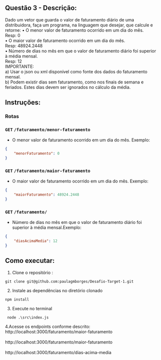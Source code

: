 ## Questão 3 - Descrição:

Dado um vetor que guarda o valor de faturamento diário de uma distribuidora, faça um programa, na linguagem que desejar, que calcule e retorne:
• O menor valor de faturamento ocorrido em um dia do mês.<br>
Resp: 0<br>
• O maior valor de faturamento ocorrido em um dia do mês.<br>
Resp: 48924.2448<br>
• Número de dias no mês em que o valor de faturamento diário foi superior à média mensal.<br>
Resp: 12<br>
IMPORTANTE:<br>
a) Usar o json ou xml disponível como fonte dos dados do faturamento mensal.<br>
b) Podem existir dias sem faturamento, como nos finais de semana e feriados. Estes dias devem ser ignorados no cálculo da média.<br>

## Instruções:
### Rotas

### `GET` `/faturamento/menor-faturamento `

- O menor valor de faturamento ocorrido em um dia do mês. Exemplo:

```json
{
	"menorFaturamento": 0
}
```

### `GET` `/faturamento/maior-faturamento `

- O maior valor de faturamento ocorrido em um dia do mês. Exemplo:

```json
{
	"maiorFaturamento": 48924.2448
}
```

### `GET` `/faturamento/ `

- Número de dias no mês em que o valor de faturamento diário foi superior à média mensal.Exemplo:

```json
{
	"diasAcimaMedia": 12
}
```
## Como executar:
1. Clone o repositório :
```command
git clone git@github.com:paulagmborges/Desafio-Target-1.git
```

2. Instale as dependências no diretório clonado
```command
npm install
```

3. Execute no terminal 
```command
 node .\src\index.js

```
4.Acesse os endpoints conforme descrito:<br>
http://localhost:3000/faturamento/maior-faturamento<br><br>
http://localhost:3000/faturamento/maior-faturamento<br><br>
http://localhost:3000/faturamento/dias-acima-media<br><br>
